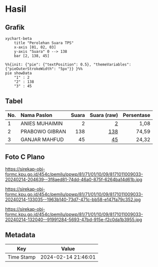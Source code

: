 # Hasil

## Grafik

```mermaid
xychart-beta
    title "Perolehan Suara TPS"
    x-axis [01, 02, 03]
    y-axis "Suara" 0 --> 138
    bar [2, 138, 45]
```

```mermaid
%%{init: {"pie": {"textPosition": 0.5}, "themeVariables": {"pieOuterStrokeWidth": "5px"}} }%%
pie showData
    "1" : 2
    "2" : 138
    "3" : 45
```

## Tabel

| No. | Nama Paslon    | Suara | Suara (raw) | Persentase |
|:--- |:-------------- | -----:| -----------:| ----------:|
| 1   | ANIES MUHAIMIN | 2     | [2][p-1]    | 1,08       |
| 2   | PRABOWO GIBRAN | 138   | [138][p-2]  | 74,59      |
| 3   | GANJAR MAHFUD  | 45    | [45][p-3]   | 24,32      |


[p-1]: https://github.com/gigit-pemilu/pemilu-2024-81-maluku/blob/main/pilpres/hitung-suara/sub/81-maluku/sub/71-kota-ambon/sub/01-nusaniwe/sub/1009-kudamati/sub/033-tps/sub/paslon-1.txt
[p-2]: https://github.com/gigit-pemilu/pemilu-2024-81-maluku/blob/main/pilpres/hitung-suara/sub/81-maluku/sub/71-kota-ambon/sub/01-nusaniwe/sub/1009-kudamati/sub/033-tps/sub/paslon-2.txt
[p-3]: https://github.com/gigit-pemilu/pemilu-2024-81-maluku/blob/main/pilpres/hitung-suara/sub/81-maluku/sub/71-kota-ambon/sub/01-nusaniwe/sub/1009-kudamati/sub/033-tps/sub/paslon-3.txt

## Foto C Plano

https://sirekap-obj-formc.kpu.go.id/454c/pemilu/ppwp/81/71/01/10/09/8171011009033-20240214-204639--3f8aed81-74dd-46a0-875f-6264ba14d61b.jpg

https://sirekap-obj-formc.kpu.go.id/454c/pemilu/ppwp/81/71/01/10/09/8171011009033-20240214-133035--1963b140-73d7-471c-bb58-e147fa79c352.jpg

https://sirekap-obj-formc.kpu.go.id/454c/pemilu/ppwp/81/71/01/10/09/8171011009033-20240214-132040--91991284-5693-47bd-915e-f2c0da1b3955.jpg


## Metadata

| Key        | Value               |
| ---------- | ------------------- |
| Time Stamp | 2024-02-14 21:46:01 |



